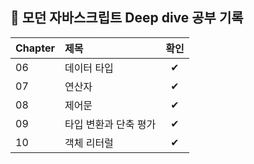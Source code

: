 ## 🧩 모던 자바스크립트 Deep dive 공부 기록

| Chapter | 제목 | 확인 |
|:------|:------|:------:|
| 06 | 데이터 타입| ✔ |
| 07 | 연산자 | ✔ |
| 08 | 제어문 | ✔ |
| 09 | 타입 변환과 단축 평가 | ✔ |
| 10 | 객체 리터럴 | ✔ |
